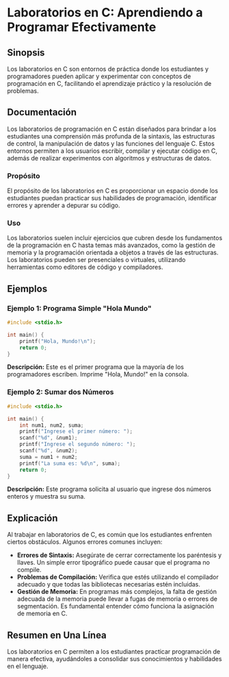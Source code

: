 <!--
Meta Description: # Laboratorios en C: Aprendiendo a Programar Efectivamente ## Sinopsis Los laboratorios en C son entornos de práctica donde los estudiantes y programa...
Meta Keywords: los, laboratorios, que, programación, estudiantes
-->

# Laboratorios en C: Aprendiendo a Programar Efectivamente

## Sinopsis
Los laboratorios en C son entornos de práctica donde los estudiantes y programadores pueden aplicar y experimentar con conceptos de programación en C, facilitando el aprendizaje práctico y la resolución de problemas.

## Documentación
Los laboratorios de programación en C están diseñados para brindar a los estudiantes una comprensión más profunda de la sintaxis, las estructuras de control, la manipulación de datos y las funciones del lenguaje C. Estos entornos permiten a los usuarios escribir, compilar y ejecutar código en C, además de realizar experimentos con algoritmos y estructuras de datos.

### Propósito
El propósito de los laboratorios en C es proporcionar un espacio donde los estudiantes puedan practicar sus habilidades de programación, identificar errores y aprender a depurar su código.

### Uso
Los laboratorios suelen incluir ejercicios que cubren desde los fundamentos de la programación en C hasta temas más avanzados, como la gestión de memoria y la programación orientada a objetos a través de las estructuras. Los laboratorios pueden ser presenciales o virtuales, utilizando herramientas como editores de código y compiladores.

## Ejemplos
### Ejemplo 1: Programa Simple "Hola Mundo"
```c
#include <stdio.h>

int main() {
    printf("Hola, Mundo!\n");
    return 0;
}
```
**Descripción:** Este es el primer programa que la mayoría de los programadores escriben. Imprime "Hola, Mundo!" en la consola.

### Ejemplo 2: Sumar dos Números
```c
#include <stdio.h>

int main() {
    int num1, num2, suma;
    printf("Ingrese el primer número: ");
    scanf("%d", &num1);
    printf("Ingrese el segundo número: ");
    scanf("%d", &num2);
    suma = num1 + num2;
    printf("La suma es: %d\n", suma);
    return 0;
}
```
**Descripción:** Este programa solicita al usuario que ingrese dos números enteros y muestra su suma.

## Explicación
Al trabajar en laboratorios de C, es común que los estudiantes enfrenten ciertos obstáculos. Algunos errores comunes incluyen:

- **Errores de Sintaxis:** Asegúrate de cerrar correctamente los paréntesis y llaves. Un simple error tipográfico puede causar que el programa no compile.
- **Problemas de Compilación:** Verifica que estés utilizando el compilador adecuado y que todas las bibliotecas necesarias estén incluidas.
- **Gestión de Memoria:** En programas más complejos, la falta de gestión adecuada de la memoria puede llevar a fugas de memoria o errores de segmentación. Es fundamental entender cómo funciona la asignación de memoria en C.

## Resumen en Una Línea
Los laboratorios en C permiten a los estudiantes practicar programación de manera efectiva, ayudándoles a consolidar sus conocimientos y habilidades en el lenguaje.